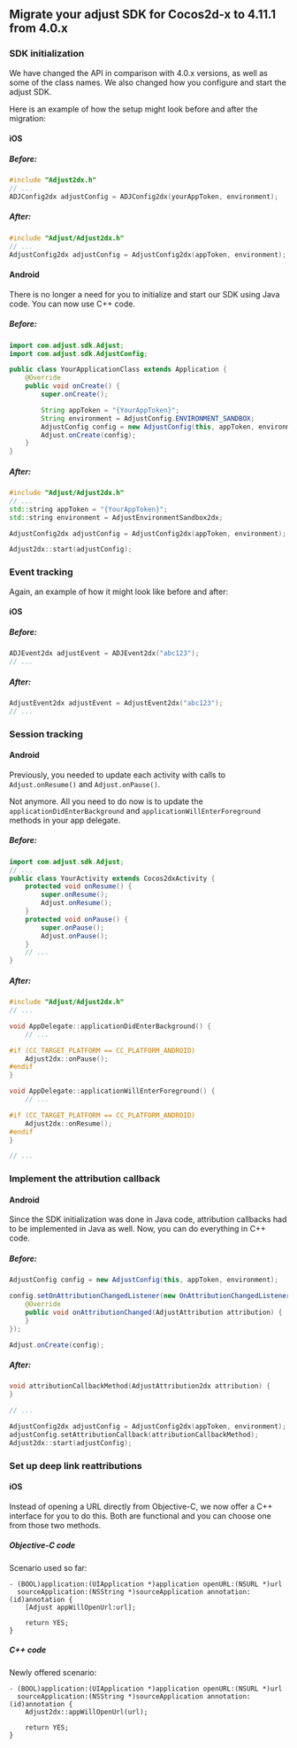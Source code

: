 ## Migrate your adjust SDK for Cocos2d-x to 4.11.1 from 4.0.x

### SDK initialization

We have changed the API in comparison with 4.0.x versions, as well as some of the class names.
We also changed how you configure and start the adjust SDK.

Here is an example of how the setup might look before and after the migration:

#### iOS

##### Before:

```cpp
#include "Adjust2dx.h"
// ...
ADJConfig2dx adjustConfig = ADJConfig2dx(yourAppToken, environment);
```

##### After:

```cpp
#include "Adjust/Adjust2dx.h"
// ...
AdjustConfig2dx adjustConfig = AdjustConfig2dx(appToken, environment);
```

#### Android

There is no longer a need for you to initialize and start our SDK using Java code. You can now use C++ code.

##### Before:

```java
import com.adjust.sdk.Adjust;
import com.adjust.sdk.AdjustConfig;

public class YourApplicationClass extends Application {
    @Override
    public void onCreate() {
        super.onCreate();

        String appToken = "{YourAppToken}";
        String environment = AdjustConfig.ENVIRONMENT_SANDBOX;
        AdjustConfig config = new AdjustConfig(this, appToken, environment);
        Adjust.onCreate(config);
    }
}
```

##### After:

```cpp
#include "Adjust/Adjust2dx.h"
// ...
std::string appToken = "{YourAppToken}";
std::string environment = AdjustEnvironmentSandbox2dx;

AdjustConfig2dx adjustConfig = AdjustConfig2dx(appToken, environment);

Adjust2dx::start(adjustConfig);
```

### Event tracking

Again, an example of how it might look like before and after:

#### iOS

##### Before:

```cpp
ADJEvent2dx adjustEvent = ADJEvent2dx("abc123");
// ...
```

##### After:

```cpp
AdjustEvent2dx adjustEvent = AdjustEvent2dx("abc123");
// ...
```

### Session tracking

#### Android

Previously, you needed to update each activity with calls to `Adjust.onResume()` and `Adjust.onPause()`.

Not anymore. All you need to do now is to update the `applicationDidEnterBackground` and
`applicationWillEnterForeground` methods in your app delegate.

##### Before:

```java
import com.adjust.sdk.Adjust;
// ...
public class YourActivity extends Cocos2dxActivity {
    protected void onResume() {
        super.onResume();
        Adjust.onResume();
    }
    protected void onPause() {
        super.onPause();
        Adjust.onPause();
    }
    // ...
}
```

##### After:

```cpp
#include "Adjust/Adjust2dx.h"
// ...

void AppDelegate::applicationDidEnterBackground() {
    // ...

#if (CC_TARGET_PLATFORM == CC_PLATFORM_ANDROID)
	Adjust2dx::onPause();
#endif
}

void AppDelegate::applicationWillEnterForeground() {
	// ...

#if (CC_TARGET_PLATFORM == CC_PLATFORM_ANDROID)
	Adjust2dx::onResume();
#endif
}

// ...
```

### Implement the attribution callback

#### Android

Since the SDK initialization was done in Java code, attribution callbacks had to be implemented in Java as well. Now, you can do everything in C++ code.

##### Before:

```java
AdjustConfig config = new AdjustConfig(this, appToken, environment);

config.setOnAttributionChangedListener(new OnAttributionChangedListener() {
    @Override
    public void onAttributionChanged(AdjustAttribution attribution) {
    }
});

Adjust.onCreate(config);
```

##### After:

```cpp
void attributionCallbackMethod(AdjustAttribution2dx attribution) {
}

// ...

AdjustConfig2dx adjustConfig = AdjustConfig2dx(appToken, environment);
adjustConfig.setAttributionCallback(attributionCallbackMethod);
Adjust2dx::start(adjustConfig);
```

### Set up deep link reattributions

#### iOS

Instead of opening a URL directly from Objective-C, we now offer a C++ interface for you to do this.
Both are functional and you can choose one from those two methods.

##### Objective-C code

Scenario used so far:

```objc
- (BOOL)application:(UIApplication *)application openURL:(NSURL *)url 
  sourceApplication:(NSString *)sourceApplication annotation:(id)annotation {
    [Adjust appWillOpenUrl:url];

    return YES;
}
```

##### C++ code

Newly offered scenario:

```objc
- (BOOL)application:(UIApplication *)application openURL:(NSURL *)url 
  sourceApplication:(NSString *)sourceApplication annotation:(id)annotation {
    Adjust2dx::appWillOpenUrl(url);

    return YES;
}
```
